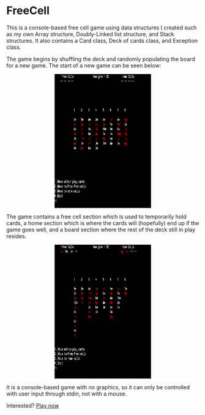 # FreeCell
This is a console-based free cell game using data structures I created such as my own Array structure, 
Doubly-Linked list structure, and Stack structures. It also contains a Card class, Deck of cards class,
and Exception class.

The game begins by shuffling the deck and randomly populating the board for a new game.
The start of a new game can be seen below:

<img style=" display: block;
    margin-left: auto;
    margin-right: auto;
    width: 50%;"
src="https://github.com/levipomeroy/FreeCell/blob/master/freecell0.PNG?raw=true" width="500" height="350" />

The game contains a free cell section which is used to temporarily hold cards, a home section which is where the
cards will (hopefully) end up if the game goes well, and a board section where the rest of the deck still in play
resides.

<img  style=" display: block;
    margin-left: auto;
    margin-right: auto;
    width: 50%;"
src="https://github.com/levipomeroy/FreeCell/blob/master/freecell1.PNG?raw=true" width="500" height="350" />

It is a console-based game with no graphics, so it can only be controlled with user input through stdin, not with a mouse. 

Interested? <a href="https://github.com/levipomeroy/FreeCell/raw/master/Free%20Cell.exe">Play now</a>
